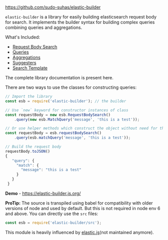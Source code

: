 https://github.com/sudo-suhas/elastic-builder

`elastic-builder` is a library for easily building elasticsearch request body for search.
It implements the builder syntax for building complex queries combining queries and aggregations.

What's Included:
  * [Request Body Search](https://www.elastic.co/guide/en/elasticsearch/reference/current/search-request-body.html)
  * [Queries](https://www.elastic.co/guide/en/elasticsearch/reference/current/query-dsl.html)
  * [Aggregations](https://www.elastic.co/guide/en/elasticsearch/reference/current/search-aggregations.html)
  * [Suggesters](https://www.elastic.co/guide/en/elasticsearch/reference/current/search-suggesters.html)
  * [Search Template](https://www.elastic.co/guide/en/elasticsearch/reference/current/search-template.html)

The complete library documentation is present here.

There are two ways to use the classes for constructing queries:

```js
// Import the library
const esb = require('elastic-builder'); // the builder

// Use `new` keyword for constructor instances of class
const requestBody = new esb.RequestBodySearch()
    .query(new esb.MatchQuery('message', 'this is a test'));

// Or use helper methods which construct the object without need for the `new` keyword
const requestBody = esb.requestBodySearch()
    .query(esb.matchQuery('message', 'this is a test'));

// Build the request body
requestBody.toJSON()
{
   "query": {
     "match": {
       "message": "this is a test"
     }
   }
 }
```

**Demo** - https://elastic-builder.js.org/

**ProTip:** The source is transpiled using babel for compatibility with older versions of node and used by default.
But this is not required in node env 6 and above. You can directly use the `src` files:

```js
const esb = require('elastic-builder/src');
```

This module is heavily influenced by [elastic.js](https://github.com/fullscale/elastic.js)(not maintained anymore).
